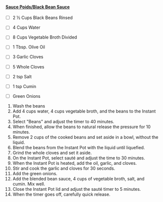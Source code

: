 #### [Sauce Poids/Black Bean Sauce](https://www.savorythoughts.com/sauce-pois-noir-haitian-black-bean-sauce/#recipe)

- [ ] 2 ½ Cups Black Beans Rinsed
- [ ] 4 Cups Water
- [ ] 8 Cups Vegetable Broth Divided
- [ ] 1 Tbsp. Olive Oil
- [ ] 3 Garlic Cloves
- [ ] 5 Whole Cloves
- [ ] 2 tsp Salt
- [ ] 1 tsp Cumin
- [ ] Green Onions


1. Wash the beans
2. Add 4 cups water, 4 cups vegetable broth, and the beans to the Instant Pot.
3. Select "Beans" and adjust the timer to 40 minutes.
4. When finished, allow the beans to natural release the pressure for 10 minutes.
5. Remove 2 cups of the cooked beans and set aside in a bowl, without the liquid.
6. Blend the beans from the Instant Pot with the liquid until liquefied.
7. Grind the whole cloves and set it aside.
8. On the Instant Pot, select sauté and adjust the time to 30 minutes.
9. When the Instant Pot is heated, add the oil, garlic, and cloves.
10. Stir and cook the garlic and cloves for 30 seconds.
11. Add the green onions.
12. Add the blended bean sauce, 4 cups of vegetable broth, salt, and cumin. Mix well.
13. Close the Instant Pot lid and adjust the sauté timer to 5 minutes.
14. When the timer goes off, carefully quick release.